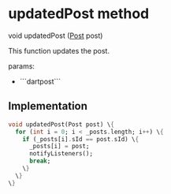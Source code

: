 


# updatedPost method








void updatedPost
([Post](../../models_post_post_model/Post-class.md) post)





<p>This function updates the post.</p>
<p>params:</p>
<ul>
<li>```dartpost```</li>
</ul>



## Implementation

```dart
void updatedPost(Post post) \{
  for (int i = 0; i < _posts.length; i++) \{
    if (_posts[i].sId == post.sId) \{
      _posts[i] = post;
      notifyListeners();
      break;
    \}
  \}
\}
```







